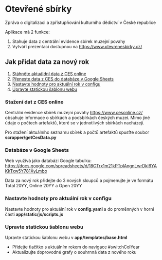 # Otevřené sbírky
Zpráva o digitalizaci a zpřístupňování kulturního dědictví v České republice

Aplikace má 2 funkce:
1. Stahuje data z centrální evidence sbírek muzejní povahy
2. Vytváří prezentaci dostupnou na https://www.otevrenesbirky.cz/

## Jak přidat data za nový rok

1. [Stáhněte aktuáldní data z CES online](#Stažení-dat-z-CES-online)
1. [Přeneste data z CES do databáze v Google Sheets](#Databáze-v-Google-Sheets)
1. [Nastavte hodnoty pro aktuální rok v configu](#Nastavte-hodnoty-pro-aktuálnír-ok-v-configu)
1. [Upravte statickou šablonu webu](#Upravte-statickou-šablonu-webu)

### Stažení dat z CES online
Centrální evidence sbírek muzejní povahy https://www.cesonline.cz/ obsahuje informace o sbírkách a podsbírkách českých muzeí. Mimo jiné údaje o počtech artefaktů, které se v jednotlivých sbírkách nacházejí.

Pro stažení aktuálního seznamu sbírek a počtů artefaktů spusťte soubor **scrapper/getCesData.py**

### Databáze v Google Sheets
Web využívá jako databázi Google tabulku: https://docs.google.com/spreadsheets/d/18CTrx1m21kPTpIAngnLwrDkI6YAKkTxw5Y781XyLmbo

Data za nový rok přidejte do 3 nových sloupců a pojmenujte je ve formátu Total 20YY, Online 20YY a Open 20YY

### Nastavte hodnoty pro aktuální rok v configu

Nastavte hodnoty pro aktuální rok v **config.yaml** a do proměnných v horní části **app/static/js/scripts.js**

### Upravte statickou šablonu webu
Upravte statickou šablonu webu v **app/templates/base.html**

- Přidejte tlačítko s aktuálním rokem do navigace #switchColYear
- Aktualizujte doprovodné grafy o souhrnná data z nového roku